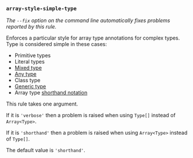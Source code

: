 ### `array-style-simple-type`

_The `--fix` option on the command line automatically fixes problems reported by this rule._

Enforces a particular style for array type annotations for complex types. Type is considered simple in these cases:

* Primitive types
* Literal types
* [Mixed type](https://flow.org/en/docs/types/mixed/)
* [Any type](https://flow.org/en/docs/types/any/)
* Class type
* [Generic type](https://flow.org/en/docs/types/generics/)
* Array type [shorthand notation](https://flow.org/en/docs/types/arrays/#toc-array-type-shorthand-syntax)

This rule takes one argument.

If it is `'verbose'` then a problem is raised when using `Type[]` instead of `Array<Type>`.

If it is `'shorthand'` then a problem is raised when using `Array<Type>` instead of `Type[]`.

The default value is `'shorthand'`.

<!-- assertions arrayStyleSimpleType -->

